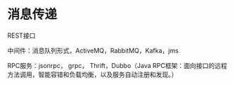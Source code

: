 # 消息传递

REST接口

中间件：消息队列形式，ActiveMQ，RabbitMQ，Kafka，jms

RPC服务：jsonrpc， grpc， Thrift，Dubbo（Java RPC框架：面向接口的远程方法调用，智能容错和负载均衡，以及服务自动注册和发现。）

